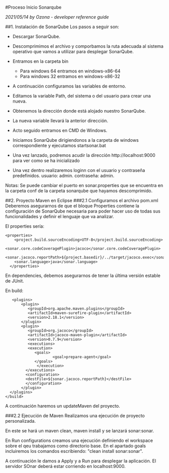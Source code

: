 #Proceso Inicio Sonarqube

*2021/05/14 by Ozona - developer reference guide*

##1. Instalación de SonarQube
Los pasos a seguir son: 

- Descargar SonarQube.

- Descomprimimos el archivo y comporbamos la ruta adecuada al sistema operativo que vamos a utilizar para desplegar SonarQube.

- Entramos en la carpeta bin
    - Para windows 64 entramos en windows-x86-64	 
    - Para windows 32 entramos en windows-x86-32
	
- A continuación configuramos las variables de entorno. 

- Editamos la variable Path, del sistema o del usuario para crear una nueva.

- Obtenemos la dirección donde está alojado nuestro SonarQube. 

- La nueva variable llevará la anterior dirección. 

- Acto seguido entramos en CMD de Windows. 

- Iniciamos SonarQube dirigiendonos a la carpeta de windows correspondiente y ejecutamos startsonar.bat

- Una vez lanzado, podremos acudir la dirección http://localhost:9000 para ver como se ha inicializado

- Una vez dentro realizaremos loginn con el usuario y contraseña predefinidos. usuario: admin. contraseña: admin. 

Notas: Se puede cambiar el puerto en sonar.properties que se encuentra en la carpeta conf de la carpeta sonarqube que hayamos descomprimido. 

##2. Proyecto Maven en Eclipse
###2.1 Configuramos el archivo pom.xml
Deberemos asegurarnos de que el bloque Properties contiene la configuración de SonarQube necesaria para poder hacer uso de todas sus funcionalidades y definir el lenguaje que va analizar. 

El properties sería: 

~~~
<properties>
    <project.build.sourceEncoding>UTF-8</project.build.sourceEncoding>
    <sonar.core.codeCoveragePlugin>jacoco</sonar.core.codeCoveragePlugin>
    <sonar.jacoco.reportPath>${project.basedir}/../target/jacoco.exec</sonar.jacoco.reportPath>
    <sonar.language>java</sonar.language>
  </properties>
~~~

En dependencies, debemos asegurarnos de tener la última versión estable de JUnit. 

En build: 

``` <build>
   <plugins>
       <plugin>
          <groupId>org.apache.maven.plugins</groupId>
          <artifactId>maven-surefire-plugin</artifactId>
          <version>2.18.1</version>
       </plugin>
       <plugin>
          <groupId>org.jacoco</groupId>
          <artifactId>jacoco-maven-plugin</artifactId>
          <version>0.7.9</version>
          <executions>
          <execution>
             <goals>
                     <goal>prepare-agent</goal>
             </goals>
              </execution>
         </executions>
         <configuration>
         <destFile>${sonar.jacoco.reportPath}</destFile>
         </configuration>
       </plugin>
  </plugins>
</build> 
```

A continuación haremos un updateMaven del proyecto. 

###2.2 Ejecución de Maven
Realizamos una ejecución de proyecto personalizada. 

En este se hará un maven clean, maven install y se lanzará sonar:sonar. 

En Run configurations creamos una ejecución definiendo el workspace sobre el qeu trabajamos como directorio base. En el apartado goals incluiremos los comandos escribiendo: "clean install sonar:sonar". 

A continuación le damos a Apply y a Run para desplegar la aplicación. El servidor SOnar deberá estar corriendo en localhost:9000. 

